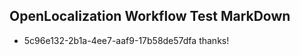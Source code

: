 ## OpenLocalization Workflow Test MarkDown
* 5c96e132-2b1a-4ee7-aaf9-17b58de57dfa 
thanks!<!--HONumber=Mar16_HO3-->
